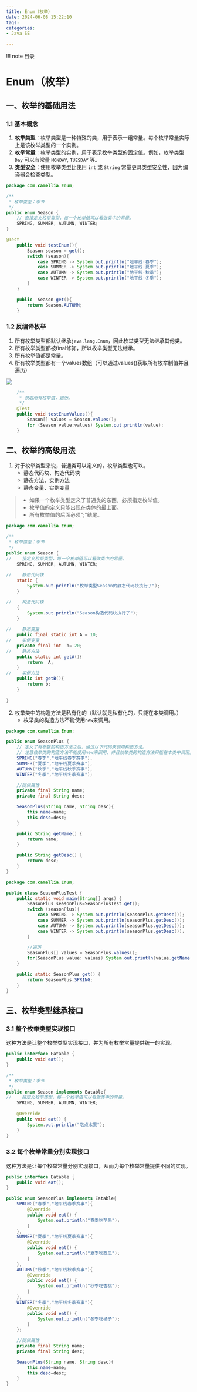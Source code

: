 ```yaml
---
title: Enum（枚举）
date: 2024-06-08 15:22:10
tags:
categories:
- Java SE

---
```


!!! note 目录
    <!-- toc -->


# Enum（枚举）


## 一、枚举的基础用法

### 1.1 基本概念

1. **枚举类型**：枚举类型是一种特殊的类，用于表示一组常量。每个枚举常量实际上是该枚举类型的一个实例。
2. **枚举常量**：枚举类型的实例，用于表示枚举类型的固定值。例如，枚举类型 `Day` 可以有常量 `MONDAY`, `TUESDAY` 等。
3. **类型安全**：使用枚举类型比使用 `int` 或 `String` 常量更具类型安全性，因为编译器会检查类型。

```java
package com.camellia.Enum;

/**
 * 枚举类型：季节
 */
public enum Season {
    // 直接定义枚举类型，每一个枚举值可以看做类中的常量。
    SPRING, SUMMER, AUTUMN, WINTER;
}

```

```java
@Test
    public void testEnum(){
        Season season = get();
        switch (season){
            case SPRING -> System.out.println("地平线·春季");
            case SUMMER -> System.out.println("地平线·夏季");
            case AUTUMN -> System.out.println("地平线·秋季");
            case WINTER -> System.out.println("地平线·冬季");
        }
    }

    public  Season get(){
        return Season.AUTUMN;
    }
```

### 1.2 反编译枚举

1. 所有枚举类型都默认继承`java.lang.Enum`，因此枚举类型无法继承其他类。
2. 所有枚举类型都被final修饰，所以枚举类型无法继承。
3. 所有枚举值都是常量。
4. 所有枚举类型都有一个values数组（可以通过values()获取所有枚举制值并且遍历）

![](https://camelliaxiaohua-1313958787.cos.ap-shanghai.myqcloud.com/asserts_JavaSE/202406081523098.png)

```java
    /**
     * 获取所有枚举值，遍历。
     */
    @Test
    public void testEnumValues(){
        Season[] values = Season.values();
        for (Season value:values) System.out.println(value);
    }
```

## 二、枚举的高级用法

1. 对于枚举类型来说，普通类可以定义的，枚举类型也可以。
   - 静态代码块、构造代码块
   - 静态方法、实例方法
   - 静态变量、实例变量

> - 如果一个枚举类型定义了普通类的东西，必须指定枚举值。
> - 枚举值的定义只能出现在类体的最上面。
> - 所有枚举值的后面必须";"结尾。

```java
package com.camellia.Enum;

/**
 * 枚举类型：季节
 */
public enum Season {
//    接定义枚举类型，每一个枚举值可以看做类中的常量。
    SPRING, SUMMER, AUTUMN, WINTER;
    
//    静态代码块
    static {
        System.out.println("枚举类型Season的静态代码块执行了");
    }

//    构造代码块
    {
        System.out.println("Season构造代码块执行了");
    }
    
//    静态变量
    public final static int A = 10;
//    实例变量
    private final int  b= 20;
//    静态方法
    public static int getA(){
        return  A;
    }
//    实例方法
    public int getB(){
        return b;
    }        
            
}

```

2. 枚举类中的构造方法是私有化的（默认就是私有化的，只能在本类调用。）
   - 枚举类的构造方法不能使用`new`来调用。

```java
package com.camellia.Enum;

public enum SeasonPlus {
    // 定义了有参数的构造方法之后，通过以下代码来调用构造方法。
    // 注意枚举类的构造方法不能使用new来调用，并且枚举类的构造方法只能在本类中调用。
    SPRING("春季","地平线春季赛事"),
    SUMMER("夏季","地平线夏季赛事"),
    AUTUMN("秋季","地平线秋季赛事"),
    WINTER("冬季","地平线冬季赛事");

    //提供属性
    private final String name;
    private final String desc;

    SeasonPlus(String name, String desc){
        this.name=name;
        this.desc=desc;
    }

    public String getName() {
        return name;
    }

    public String getDesc() {
        return desc;
    }
}
```
```java
package com.camellia.Enum;

public class SeasonPlusTest {
    public static void main(String[] args) {
        SeasonPlus seasonPlus=SeasonPlusTest.get();
        switch (seasonPlus){
            case SPRING -> System.out.println(seasonPlus.getDesc());
            case SUMMER -> System.out.println(seasonPlus.getDesc());
            case AUTUMN -> System.out.println(seasonPlus.getDesc());
            case WINTER -> System.out.println(seasonPlus.getDesc());
        }

        //遍历
        SeasonPlus[] values = SeasonPlus.values();
        for(SeasonPlus value: values) System.out.println(value.getName()+" ====> "+value.getDesc());
    }

    public static SeasonPlus get() {
        return SeasonPlus.SPRING;
    }
}
```

## 三、枚举类型继承接口

### 3.1 整个枚举类型实现接口

这种方法是让整个枚举类型实现接口，并为所有枚举常量提供统一的实现。
```java
public interface Eatable {
    public void eat();
}
```

```java
/**
 * 枚举类型：季节
 */
public enum Season implements Eatable{
//    接定义枚举类型，每一个枚举值可以看做类中的常量。
    SPRING, SUMMER, AUTUMN, WINTER;
    
    @Override
    public void eat() {
        System.out.println("吃点水果");
    }
}
```
### 3.2 每个枚举常量分别实现接口

这种方法是让每个枚举常量分别实现接口，从而为每个枚举常量提供不同的实现。

```java
public interface Eatable {
    public void eat();
}
```

```java
public enum SeasonPlus implements Eatable{
    SPRING("春季","地平线春季赛事"){
        @Override
        public void eat() {
            System.out.println("春季吃苹果");
        }
    },
    SUMMER("夏季","地平线夏季赛事"){
        @Override
        public void eat() {
            System.out.println("夏季吃西瓜");
        }
    },
    AUTUMN("秋季","地平线秋季赛事"){
        @Override
        public void eat() {
            System.out.println("秋季吃杏桃");
        }
    },
    WINTER("冬季","地平线冬季赛事"){
        @Override
        public void eat() {
            System.out.println("冬季吃橘子");
        }
    };

    //提供属性
    private final String name;
    private final String desc;

    SeasonPlus(String name, String desc){
        this.name=name;
        this.desc=desc;
    }
}
```

